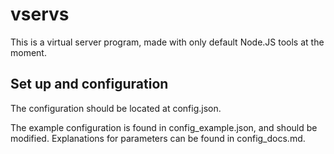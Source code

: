 # vservs

This is a virtual server program, made with only default Node.JS tools at the moment.

## Set up and configuration

The configuration should be located at config.json.

The example configuration is found in config_example.json, and should be modified.
Explanations for parameters can be found in config_docs.md.